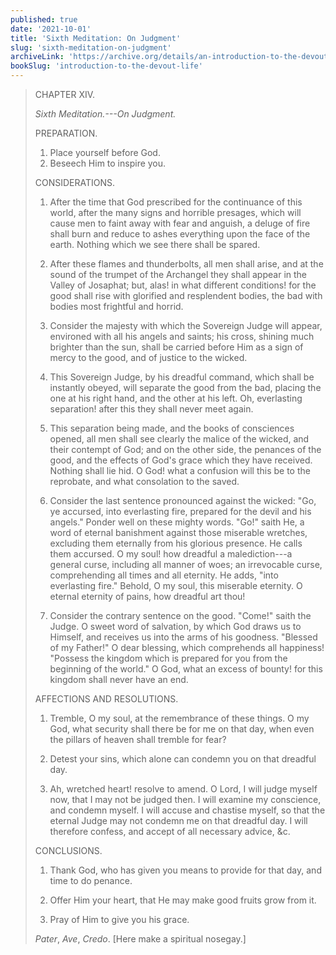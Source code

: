 ```yaml
---
published: true
date: '2021-10-01'
title: 'Sixth Meditation: On Judgment'
slug: 'sixth-meditation-on-judgment'
archiveLink: 'https://archive.org/details/an-introduction-to-the-devout-life/page/27?view=theater'
bookSlug: 'introduction-to-the-devout-life'
---
```


> CHAPTER XIV.
>
> *Sixth Meditation.---On Judgment.*
>
> PREPARATION.
>
> 1. Place yourself before God.
> 2. Beseech Him to inspire you.
>
> CONSIDERATIONS.
>
> 1. After the time that God prescribed for the continuance of this world, after the many signs and horrible presages, which will cause men to faint away with fear and anguish, a deluge of fire shall burn and reduce to ashes everything upon the face of the earth. Nothing which we see there shall be spared.
>
> 2. After these flames and thunderbolts, all men shall arise, and at the sound of the trumpet of the Archangel they shall appear in the Valley of Josaphat; but, alas! in what different conditions! for the good shall rise with glorified and resplendent bodies, the bad with bodies most frightful and horrid.
>
> 3. Consider the majesty with which the Sovereign Judge will appear, environed with all his angels and saints; his cross, shining much brighter than the sun, shall be carried before Him as a sign of mercy to the good, and of justice to the wicked.
>
> 4. This Sovereign Judge, by his dreadful command, which shall be instantly obeyed, will separate the good from the bad, placing the one at his right hand, and the other at his left. Oh, everlasting separation! after this they shall never meet again.
>
> 5. This separation being made, and the books of consciences opened, all men shall see clearly the malice of the wicked, and their contempt of God; and on the other side, the penances of the good, and the effects of God's grace which they have received. Nothing shall lie hid. O God! what a confusion will this be to the reprobate, and what consolation to the saved.
>
> 6. Consider the last sentence pronounced against the wicked: "Go, ye accursed, into everlasting fire, prepared for the devil and his angels." Ponder well on these mighty words. "Go!" saith He, a word of eternal banishment against those miserable wretches, excluding them eternally from his glorious presence. He calls them accursed. O my soul! how dreadful a malediction---a general curse, including all manner of woes; an irrevocable curse, comprehending all times and all eternity. He adds, "into everlasting fire." Behold, O my soul, this miserable eternity. O eternal eternity of pains, how dreadful art thou!
>
> 7. Consider the contrary sentence on the good. "Come!" saith the Judge. O sweet word of salvation, by which God draws us to Himself, and receives us into the arms of his goodness. "Blessed of my Father!" O dear blessing, which comprehends all happiness! "Possess the kingdom which is prepared for you from the beginning of the world." O God, what an excess of bounty! for this kingdom shall never have an end.
>
> AFFECTIONS AND RESOLUTIONS.
>
> 1. Tremble, O my soul, at the remembrance of these things. O my God, what security shall there be for me on that day, when even the pillars of heaven shall tremble for fear?
>
> 2. Detest your sins, which alone can condemn you on that dreadful day.
>
> 3. Ah, wretched heart! resolve to amend. O Lord, I will judge myself now, that I may not be judged then. I will examine my conscience, and condemn myself. I will accuse and chastise myself, so that the eternal Judge may not condemn me on that dreadful day. I will therefore confess, and accept of all necessary advice, &c.
>
> CONCLUSIONS.
>
> 1. Thank God, who has given you means to provide for that day, and time to do penance.
>
> 2. Offer Him your heart, that He may make good fruits grow from it.
>
> 3. Pray of Him to give you his grace.
>
> *Pater*, *Ave*, *Credo*. [Here make a spiritual nosegay.]